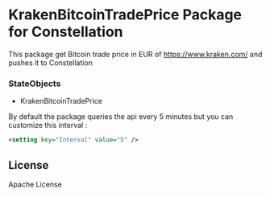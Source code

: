 # KrakenBitcoinTradePrice Package for Constellation

This package get Bitcoin trade price in EUR of https://www.kraken.com/ and pushes it to Constellation

### StateObjects
  - KrakenBitcoinTradePrice

By default the package queries the api every 5 minutes but you can customize this interval :
```xml
<setting key="Interval" value="5" />
```

License
----

Apache License